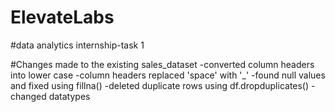 # ElevateLabs
#data analytics internship-task 1

#Changes made to the existing sales_dataset
-converted column headers into lower case
-column headers replaced 'space' with '_'
-found null values and fixed using fillna()
-deleted duplicate rows using df.dropduplicates()
-changed datatypes
